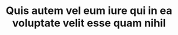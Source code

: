 ---
id: 1
image: '01.jpg'
pozition: "left"
title: "Quis autem vel eum iure qui in
ea voluptate velit esse quam nihil "
category: "author dietician:Ezgi Fındık"
content: "There are many variations of passages of Lorem Ipsum available the majority have suffered alteration in some form byinjectedhumour, or randomised don't look even slightly believable alteration in lore ipsu.."
---